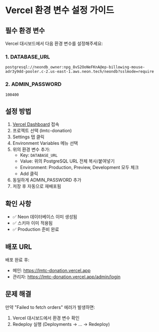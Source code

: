 # Vercel 환경 변수 설정 가이드

## 필수 환경 변수

Vercel 대시보드에서 다음 환경 변수를 설정해주세요:

### 1. DATABASE_URL
```
postgresql://neondb_owner:npg_8vS2OoNeFKnA@ep-billowing-mouse-adr3y9dd-pooler.c-2.us-east-1.aws.neon.tech/neondb?sslmode=require
```

### 2. ADMIN_PASSWORD
```
100400
```

## 설정 방법

1. [Vercel Dashboard](https://vercel.com) 접속
2. 프로젝트 선택 (lmtc-donation)
3. Settings 탭 클릭
4. Environment Variables 메뉴 선택
5. 위의 환경 변수 추가:
   - Key: `DATABASE_URL`
   - Value: 위의 PostgreSQL URL 전체 복사/붙여넣기
   - Environment: Production, Preview, Development 모두 체크
   - Add 클릭
6. 동일하게 ADMIN_PASSWORD 추가
7. 저장 후 자동으로 재배포됨

## 확인 사항

- ✅ Neon 데이터베이스 이미 생성됨
- ✅ 스키마 이미 적용됨
- ✅ Production 준비 완료

## 배포 URL

배포 완료 후:
- 메인: https://lmtc-donation.vercel.app
- 관리자: https://lmtc-donation.vercel.app/admin/login

## 문제 해결

만약 "Failed to fetch orders" 에러가 발생하면:
1. Vercel 대시보드에서 환경 변수 확인
2. Redeploy 실행 (Deployments → ... → Redeploy)